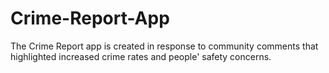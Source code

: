 # Crime-Report-App
The Crime Report app is created in response to community comments that highlighted increased crime rates and people' safety concerns.

